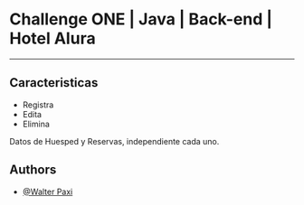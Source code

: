 # Challenge ONE | Java | Back-end | Hotel Alura
---

## Caracteristicas

- Registra
- Edita
- Elimina

Datos de Huesped y Reservas, independiente cada uno.

## Authors

- [@Walter Paxi](https://www.github.com/wpxa)

